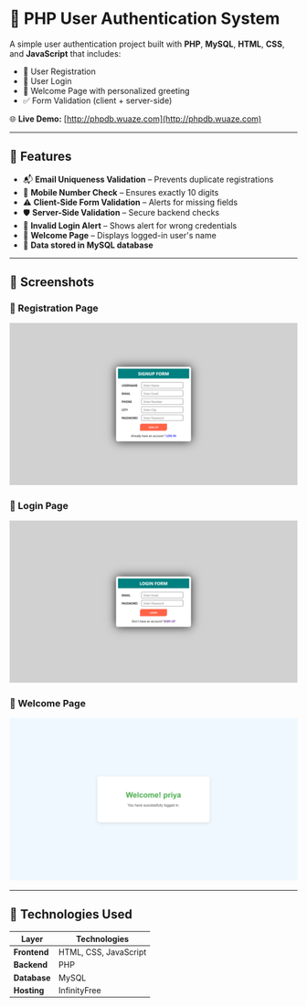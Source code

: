 # 🔐 PHP User Authentication System

A simple user authentication project built with **PHP**, **MySQL**, **HTML**, **CSS**, and **JavaScript** that includes:

- 📝 User Registration
- 🔐 User Login
- 👋 Welcome Page with personalized greeting
- ✅ Form Validation (client + server-side)

🌐 **Live Demo:** [http://phpdb.wuaze.com](http://phpdb.wuaze.com)

---

## 🎯 Features

- 📬 **Email Uniqueness Validation** – Prevents duplicate registrations
- 📱 **Mobile Number Check** – Ensures exactly 10 digits
- ⚠️ **Client-Side Form Validation** – Alerts for missing fields
- 🛡️ **Server-Side Validation** – Secure backend checks
- 🔑 **Invalid Login Alert** – Shows alert for wrong credentials
- 👋 **Welcome Page** – Displays logged-in user's name
- 💾 **Data stored in MySQL database**

---

## 📸 Screenshots


### 📝 Registration Page  
![Register](Images/signup.png)

### 🔐 Login Page  
![Login](Images/login.png)

### 👋 Welcome Page  
![Welcome](Images/welcome.png)

---

## 🧰 Technologies Used

| Layer        | Technologies         |
|--------------|----------------------|
| **Frontend** | HTML, CSS, JavaScript |
| **Backend**  | PHP                   |
| **Database** | MySQL                 |
| **Hosting**  | InfinityFree          |

 
